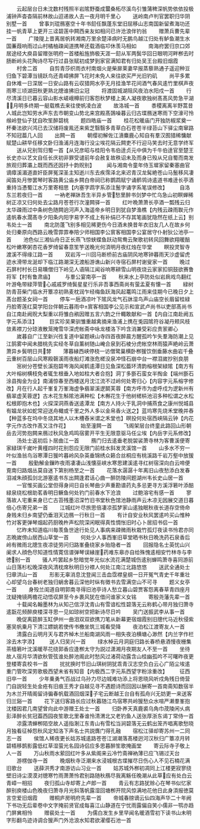 <!-- { "loadSidebar": true } -->
　　云起层台日未沈数村残照半岩隂野蚕成蠒桑柘尽溪鸟引雏蒲稗深帆势依依投极浦钟声杳杳隔前林故山迢递故人去一夜月明千里心
　　送岭南卢判官罢职归华阴别墅一首
　　曾事刘琨鴈塞空十年书劎任飘蓬东堂旧屈移山志南国新留煮海功还挂一帆青草上更开三迳碧莲中闗西亲友如相问已许沧浪伴钓翁
　　赠萧兵曹先辈一首
　　广陵隄上昔离居帆转湘南万里余楚泽病时无鹏鸟越江归处有鲈鱼潮生水国蒹葭响雨过山村橘柚疎闻道携琴还载酒临卭休羡马相如
　　南海府罢归京口郊居途经大庾县留赠张明府一首楼船旌斾极天涯一劎从军两鬓华回日眼明河畔栁去时肠断岭头花陶诗尽写行过县张赋初成梦到家官满知君有归处吴王台殿旧烟霞
　　村舍二首
　　自剪青莎织雨衣村南烟火是柴扉莱妻早报蒸藜熟通子遥迎种豆归鱼下碧潭当镜跃鸟还青嶂拂屏飞花时未免人来往欲买严光旧钓矶
　　尚平多累自休难一日深居一日安山路有云収猎网水亭无月挂渔竿花间酒气春风逺竹里棋声夜雨寒三顷湖田秋更熟北牕谁拂旧尘冠
　　将渡固城湖阻风夜泊水阳戍一首
　　行尽清溪日已暮云容山影水嵯峨樽前归客怨秋梦楼上美人凝夜歌独树髙髙风势急平湖月明多终期一艇载樵去来往使帆凌白波
　　故洛城一首
　　黍稷离离半野蒿昔人城此岂知劳水声东去市朝变山势北来宫殿髙鵶噪暮云归古堞鴈迷寒雨下空濠可怜缑岭登仙子犹自吹笙醉碧桃
　　题四皓庙一首
　　桂花松暖庙门开独防椒浆奠一杯秦法欲兴鸿已去汉储将废鳯还来紫芝翳翳多青草白石苍苍半绿苔山下驿尘南窜路不知冠葢几人回
　　出闗一首
　　朝缨初解佐江濆麋鹿心知自有羣汉囿猎稀慵献赋楚山耕早任移文卧归渔浦月连海行没尘埃花隔云闗吏不行迎马笑去时无意学终军
　　送从兄别驾归蜀一首【从兄彦昭与桂阳令韦伯逹贞元中俱为千牛伯逹官至楚王长史亦以艺文自任长庆初非罪受谴前年会赦复故秩诏未及而身已殁从兄自蜀而南发旅观归葬灞上既而西还因抒十韵贶别】
　　闻与湘南令童年侍玉墀家留秦塞曲官谪瘴溪湄道直奸臣屏冤深圣主知逝川东去疾霈泽北来迟青汉龙髯絶苍山马鬛移风凄闻笛处月惨罢琴时客路黄公庙乡闗白帝祠已称鹦鹉赋宁诵鹡鸰诗逺道书难逹长亭酒重持当慿蜀江水万里寄相思【内塞字鹉字系添注鬛字诵字系笔误修改】
　　自洛东兰若夜归一首
　　一衲老禅牀吾生半异乡管愁里醉书剑梦中忙乌急山初瞑蝉稀树正凉又归何处去尘路月苍苍行次潼闗驿一首
　　红叶晩萧萧长亭酒一瓢残云归太华疎雨过中条树色随闗逈河声入海遥帝乡明日到犹自梦渔樵【内残云疎雨聫元作逺帆春水濶髙寺夕阳条内阳字易字不成上有补绢已不存其笔画犹隐然在纸上云】别韦处士一首
　　南北防蓬飞别多相见稀更伤今日酒未换昔年衣旧友几人在故乡何处归秦原向西路云晚雪霏霏奉陪少师相国李公賔客相国李公宴居守仆射狄公池亭一首
　　池色似三湘仙舟日正长燕飞惊蛱蝶鱼跃动鸳鸯云聚歌初转风回舞欲翔暖醅松叶嫩寒粥杏花香罗绮留春意笙竽送晚光何湏明月夜红烛在华堂
　　瞑投灵智寺渡溪不得缘江路一首
　　双岩泻一川回马断桥前古庙阴风地寒钟暮雨天沙虚留虎迹水滑带龙涎却下临江路潮深无渡船游谯山新兴寺宿石屏村谢叟家一首
　　晚过石屏村村长日易曛僧归下岭见人语隔江闻谷响寒耕雪山明夜烧云家家扣铜鼓欲赛鲁将军【村有鲁肃庙】
　　与羣公宴南亭一首
　　秋来水上亭防处似岩扄戏鸟翻红叶游龟带緑萍管心戚戚罗绮鬓星星行乐非吾事西斋尚有萤孟夏有懐一首
　　緑树防青苔柴门临水开簟凉初熟麦枕润乍经梅鱼跃海风起鼍鸣江雨来佳期今已晚日夕上髙台题圣女祠一首
　　停车一巵酒凉叶下隂风龙气石牀湿鸟声山庙空长眉留桂緑丹脸寄莲红莫学阳台伴朝云暮雨中賔客相国李公见示和宣武卢尚书以吏部髙尚书自江南赴阙贶大梨重以将雏白鹇因赠五言六韵之什輙敢献和一首【内自江南赴阙五字元系添注】
　　巨实珍吴果驯雏重越禽摘来渔浦上携在兎园隂符谷凝丹颊风枝敛素襟刀分琼液散笼掩雪华深虎帐斋中咏龙楼洛下吟含消兼受彩应贵冡卿心
　　嵗暮自广江至新兴徃复道中留题峡山寺四首夜醉晨方醒孤吟乍失羣海防潮上见江鹄雾中闻未腊桃先实经冬草自薰树随山崦合泉到石棱分虎帐空林雨猿声絶岭云萧萧异乡鬓明日共棼
　　薄暮縁西峡停桡一访僧鹭巢横卧栁猨饮倒垂藤水曲岩千叠云重树百层山风寒殿磬溪雨夜船灯滩涨危槎没泉冲怪石崩中台一襟泪嵗抄别良朋
　　宻树分苍壁长溪抱碧岑海风闻鹤逺潭日见鱼深松葢环清韵榕根架緑隂【南方有大叶榕树横枝免者辄生根垂入地如柱大者合抱】洞丁多斵石蛮女半掏金【端州斵石涂县掏金为业】南浦惊春至西楼送月沈江流不过岭何处寄归心【内容字元系榕字修改】月在行人起千峯复万峯海虚争翡翠溪逻鬬芙蓉【南方呼市为虚呼戍为逻新州有翡翠虚芙蓉逻】古木花生斛隂池满种松【木槲花生于他树槎枿池沼多种松谓之水松松根即抱木也】火探深洞燕香送逺潭龙【南方人持火于乳洞中捕燕食之康州悦城县有媪龙状如蛇常迎送舟檝或千里之外人多以金帛香火送之】蓝坞寒先烧禾堂晚并舂【种蓝多在坞中冬烧其地人以木槽舂米谓之禾堂也】暝投何处宿西峡隔云钟【内花字元作古改作髙又注作花】
　　始至潼闗一首
　　飞阁架层台终童此路回山形朝岳去河势抱闗来鴈过秋风急鸡鸣宿雾开平生无限意驱马任尘埃【内岳字元系修改】
　　汤处士返初后卜居曲江一首
　　鴈门归去逺垂老脱袈裟萧寺林为客曹溪便寄家緑琪千嵗叶黄槿四时花别怨应无限门前桂水斜发灵溪馆一首
　　山多水不穷一叶似渔翁鸟浴寒潭日猨吟暮岭风杂英垂锦绣众籁合丝桐应有桃溪路千岩万壑中放猨一首
　　殷勤解金鏁昨夜雨凄凄山浅懐巫峡水寒思建溪逺寻红树宿深向白云啼便覔南归路烟丛莫自迷下第别杨至之一首
　　花落水潺潺十年离旧山夜愁添白发春泪减朱顔孤剑北游塞逺书东出闗逢君话心曲一醉防陵间题湖州韦长史山居一首
　　一官惟买画公堂但得身间日自长琴曲少声重勘谱药丸多忌更寻方溪浮箬叶添醅緑泉绕松根助茗香明日鳜鱼何处钓门前春水下沧浪
　　过鲍溶宅有感一首
　　寥落故人宅重来身已亡古苔残墨沼深竹旧书堂秋色馆池静雨声云木凉无因展交道日暮倍心伤寄兄弟一首
　　江城红叶尽旅思倍凄凉孤梦家山逺独眠秋夜长道存空倚命身贱未归乡南望仍垂泪天边鴈一行秋日一首
　　有计自安业秋风罢逺吟买山惟种竹对客更弹琴烟起药厨晚杵声松院深闲眠得真性惆怅旧时心卜居招书侣一首
　　忆昨未知道临川毎羡鱼世途行处见人事病来疎微雨秋栽竹孤灯夜读书怜君亦同志晩嵗傍山居西山草堂一首
　　何处少人事西峯旧草堂晒书秋日晩洗药石泉香后岭有微雨北牕生夜凉徒劳问归路峯叠绕家乡贻隐者一首
　　回报隐名士英忧山兴阑求人顔色尽知道性情寛信谱弹琴误縁崖药难东皋亦自给殊愧逺相安竹林寺与李徳别一首
　　骚人吟罢起乡愁暗觉年光似水流花满楚城伤逺别蝉鸣萧寺喜同游前山日落杉松晚深夜风清枕席秋明日分襟人何处江南江北路悠悠
　　送武全通处士归章洪山一首
　　形影无辜消息沈登闻三击血霑襟皇纲一日开冤气青史千年重壮心却望乌台春树老独归蜗舍暮云深他时纵有徴书去雪满空山不可寻
　　题义女亭一首
　　身殁兰闺道自明郭南寻得旧池亭诗人愁立暮山碧贾客怨离春草青四座月沈疑掩镜两檐花动悟収屏至今乡裹风犹在借问谁家义女铭
　　寄殷尧藩先辈一首
　　十载闻名翰墨林为从知己信浮沈青山有雪谙松性碧落无云称鹤心带月独归萧寺逺翫花频醉庾楼深寻思一见如琼树空把新诗尽日吟
　　吴门送振武李从事一首
　　晚促离筵醉玉缸伊州一曲泪双双欲携刀笔从新幕更宿烟霞别旧牕代马近秋侵紫塞吴帆乗月下清江嫖姚若使传书檄坐筑三城看受降
　　夜泊松江渡寄友人一首
　　清露白云明月天与君齐棹木兰船南湖风雨一相失夜泊横塘心渺然【内兰字作栏涂去木字添】
　　送人归吴兴一首
　　绿水棹云月洞庭归路长春桥悬酒慢夜栅集茶樯箬叶沈溪暖苹花绕郭香应逢栁太守为説过潇湘月夜期友人不至一首
　　坐待故人宿月华清欲秋管弦谁处醉池阁此时愁风过渚荷动露含山桂幽孤吟不可曙昨夜更登楼寄袁校书一首
　　扰扰换时节旧山琪树阴犹乖青汉志空负白云心广陌尘埃逺重门管吹深劳歌极西望未省有知音【内极西二字元系西望字粉涂重改】
　　征西旧卒一首
　　少年乗勇气百战过乌孙力尽边城难功添上将恩晓风听戍角残日倚营门自説轻生处金疮有旧痕王秀才自越见寻不遇题诗而回因以酬寄一首南斋知数宿半为木兰开晴阁留诗徧春帆载酒回烟深子宅云断越王台自有孤舟兴无妨更一来送客归兰谿一首
　　花下送归客路长应过秋暮随江鸟宿寒共岭猨愁众水喧严濑羣峯抱沈楼因君几南望曾向此中游赠王处士一首
　　归卧养天真鹿裘乌角巾荗陵闲乆病彭泽醉长贫冠葢西园夜笙歌北里春谁怜清渭北又老钓鱼人送张厚浙东谒丁常侍一首
　　凉露清蝉栁陌空故人遥指淛江东青山有雪松当涧碧落无云鹤出笼齐唱离歌愁晓月独看征棹怨秋风定知洛下声名士共説膺门得孔融
　　宿松江驿却寄苏州一二同志一首
　　侯馆人稀夜更长姑苏城逺路苍苍江湖潮落髙楼迥河汉秋归广簟凉月转碧梧移鹊影露低红草湿萤光名园诗侣应多思暮醉笙歌掩画堂
　　寄云际寺子敬上人一首
　　万山秋雨水萦回红叶多从紫阁来云冷竹斋禅衲薄已应飞锡过天台
　　游楞伽寺一首
　　晚烟秋寺泛潮来水浸城根古堞摧尽日伤心人不见石楠花满旧歌台
　　送薛洪秀才南游访山习业一首
　　姑苏城外栁初凋同上江楼更寂寥绕壁旧诗尘漠漠对牕寒竹雨萧萧怜君别路随秋鴈尽我离觞任晚潮从此草应有处白云青嶂一相招
　　夜归孤山寺却寄上卢郎一首
　　青云有志路犹赊心在琴书似忆家醉别庾楼山色晚夜归萧寺月光斜落帆露湿回塘栁开院风惊满地花他日此身湏报徳莫言空爱旧烟霞
　　赠桐庐房明府先辈一首
　　帝城春牓谪云仙四海声华二十年阙下书功无后辈卷中文字掩前贤官成每喜江山静道在宁忧雨露偏自笑小儒非一鹗亦趋门屏兾相怜
　　赠裴处士一首
　　为儒白发生乡里早闻名暖酒雪初下读书山未明字形翻鸟迹诗调合猨声门外沧浪水知君欲濯缨石池一首
